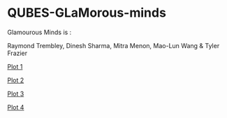 # QUBES-GLaMorous-minds

Glamourous Minds is :

Raymond Trembley, Dinesh Sharma, Mitra Menon, Mao-Lun Wang & Tyler Frazier

<a href = "https://tyzao.github.io/QUBES-GLaMorous-minds/1">Plot 1</a>  

<a href = "https://tyzao.github.io/QUBES-GLaMorous-minds/2">Plot 2</a>  

<a href = "https://tyzao.github.io/QUBES-GLaMorous-minds/3">Plot 3</a>  

<a href = "https://tyzao.github.io/QUBES-GLaMorous-minds/4">Plot 4</a> 
 

